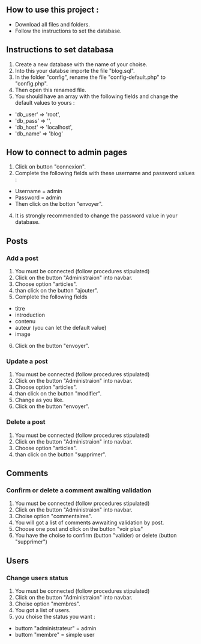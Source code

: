 ## How to use this project :

- Download all files and folders.
- Follow the instructions to set the database.

## Instructions to set databasa

1. Create a new database with the name of your choise.
2. Into this your databse importe the file "blog.sql".
3. In the folder "config", rename the file "config-default.php" to "config.php".
4. Then open this renamed file.
5. You should have an array with the following fields and change the default values to yours  :
	
 - 'db_user' => 'root',
 - 'db_pass' => '',
 - 'db_host' => 'localhost',
 - 'db_name' => 'blog'

## How to connect to admin pages

1. Click on button "connexion".
2. Complete the following fields with these username and password values :
 - Username = admin
 - Password = admin
 - Then click on the botton "envoyer".
4. It is strongly recommended to change the password value in your database.

## Posts

### Add a post

1. You must be connected (follow procedures stipulated)
2. Click on the button "Administraion" into navbar.
3. Choose option "articles".
4. than click on the button "ajouter".
5. Complete the following fields
 - titre
 - introduction
 - contenu
 - auteur (you can let the default value)
 - image
6. Click on the button "envoyer".

### Update a post

1. You must be connected (follow procedures stipulated)
2. Click on the button "Administraion" into navbar.
3. Choose option "articles".
4. than click on the button "modifier".
5. Change as you like.
6. Click on the button "envoyer".

### Delete a post

1. You must be connected (follow procedures stipulated)
2. Click on the button "Administraion" into navbar.
3. Choose option "articles".
4. than click on the button "supprimer".

## Comments

### Confirm or delete a comment awaiting validation

1. You must be connected (follow procedures stipulated)
2. Click on the button "Administraion" into navbar.
3. Choise option "commentaires".
4. You will got a list of comments awwaiting validation by post.
5. Choose one post and click on the button "voir plus"
6. You have the choise to confirm (button "valider) or delete (button "supprimer")

## Users

### Change users status

1. You must be connected (follow procedures stipulated)
2. Click on the button "Administraion" into navbar.
3. Choise option "membres".
4. You got a list of users.
5. you choise the status you want :
 - buttom "administrateur" = admin
 - buttom "membre" = simple user
